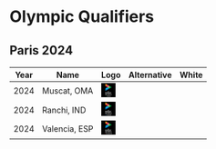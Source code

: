 # Olympic Qualifiers

## Paris 2024

| Year | Name | Logo | Alternative | White |
|:-:|---|---|---|---|
| 2024 | Muscat, OMA | <img src="/png/events/olympic-qualifiers/2024/oma_muscat.png" height="25px" /> | | |
| 2024 | Ranchi, IND | <img src="/png/events/olympic-qualifiers/2024/ind_ranchi.png" height="25px" /> | | |
| 2024 | Valencia, ESP | <img src="/png/events/olympic-qualifiers/2024/esp_valencia.png" height="25px" /> | | |